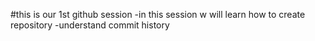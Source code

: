 #this is our 1st github session
-in this session w will learn how to create repository
-understand commit history
